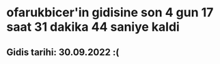 # ofarukbicer'in gidisine son 4 gun 17 saat 31 dakika 44 saniye kaldi

## Gidis tarihi: 30.09.2022 :(